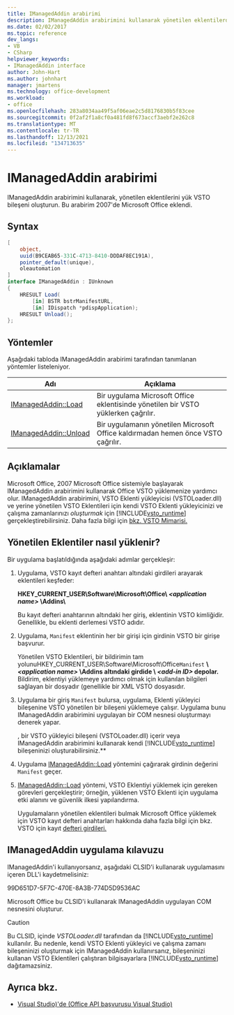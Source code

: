 ```yaml
---
title: IManagedAddin arabirimi
description: IManagedAddin arabirimini kullanarak yönetilen eklentilerde yönetilen VSTO oluşturun.
ms.date: 02/02/2017
ms.topic: reference
dev_langs:
- VB
- CSharp
helpviewer_keywords:
- IManagedAddin interface
author: John-Hart
ms.author: johnhart
manager: jmartens
ms.technology: office-development
ms.workload:
- office
ms.openlocfilehash: 283a8034aa49f5af06eae2c5d8176830b5f83cee
ms.sourcegitcommit: 0f2af2f1a8cf0a481fd8f673accf3aebf2e262c8
ms.translationtype: MT
ms.contentlocale: tr-TR
ms.lasthandoff: 12/13/2021
ms.locfileid: "134713635"
---
```

# <a name="imanagedaddin-interface"></a>IManagedAddin arabirimi
  IManagedAddin arabirimini kullanarak, yönetilen eklentilerini yük VSTO bileşeni oluşturun. Bu arabirim 2007'de Microsoft Office eklendi.

## <a name="syntax"></a>Syntax

```csharp
[
    object,
    uuid(B9CEAB65-331C-4713-8410-DDDAF8EC191A),
    pointer_default(unique),
    oleautomation
]
interface IManagedAddin : IUnknown
{
    HRESULT Load(
        [in] BSTR bstrManifestURL,
        [in] IDispatch *pdispApplication);
    HRESULT Unload();
};
```

## <a name="methods"></a>Yöntemler
 Aşağıdaki tabloda IManagedAddin arabirimi tarafından tanımlanan yöntemler listeleniyor.

|Adı|Açıklama|
|----------|-----------------|
|[IManagedAddin::Load](../vsto/imanagedaddin-load.md)|Bir uygulama Microsoft Office eklentisinde yönetilen bir VSTO yüklerken çağrılır.|
|[IManagedAddin::Unload](../vsto/imanagedaddin-unload.md)|Bir uygulamanın yönetilen Microsoft Office kaldırmadan hemen önce VSTO çağrılır.|

## <a name="remarks"></a>Açıklamalar
 Microsoft Office, 2007 Microsoft Office sistemiyle başlayarak IManagedAddin arabirimini kullanarak Office VSTO yüklemenize yardımcı olur. IManagedAddin arabirimini, VSTO Eklenti yükleyicisi (VSTOLoader.dll) ve yerine yönetilen VSTO Eklentileri için kendi VSTO Eklenti yükleyicinizi ve çalışma zamanlarınızı *oluşturmak* için [!INCLUDE[vsto_runtime](../vsto/includes/vsto-runtime-md.md)] gerçekleştirebilirsiniz. Daha fazla bilgi için [bkz. VSTO Mimarisi.](../vsto/architecture-of-vsto-add-ins.md)

## <a name="how-managed-add-ins-are-loaded"></a>Yönetilen Eklentiler nasıl yüklenir?
 Bir uygulama başlatıldığında aşağıdaki adımlar gerçekleşir:

1. Uygulama, VSTO kayıt defteri anahtarı altındaki girdileri arayarak eklentileri keşfeder:

    **HKEY_CURRENT_USER\Software\Microsoft\Office\\ *\<application name>* \Addins\\**

    Bu kayıt defteri anahtarının altındaki her giriş, eklentinin VSTO kimliğidir. Genellikle, bu eklenti derlemesi VSTO adıdır.

2. Uygulama, `Manifest` eklentinin her bir girişi için girdinin VSTO bir girişe başvurur.

    Yönetilen VSTO Eklentileri, bir bildirimin tam yolunuHKEY_CURRENT_USER\Software\Microsoft\Office`Manifest` **\\ _\<application name>_ \Addins altındaki girdide \\ _\<add-in ID>_ depolar.** Bildirim, eklentiyi yüklemeye yardımcı olmak için kullanılan bilgileri sağlayan bir dosyadır (genellikle bir XML VSTO dosyasıdır.

3. Uygulama bir giriş `Manifest` bulursa, uygulama, Eklenti yükleyici bileşenine VSTO yönetilen bir bileşeni yüklemeye çalışır. Uygulama bunu IManagedAddin arabirimini uygulayan bir COM nesnesi oluşturmayı denerek yapar.

    , bir VSTO yükleyici bileşeni (VSTOLoader.dll) içerir veya IManagedAddin arabirimini kullanarak kendi [!INCLUDE[vsto_runtime](../vsto/includes/vsto-runtime-md.md)] bileşeninizi oluşturabilirsiniz.**

4. Uygulama [IManagedAddin::Load](../vsto/imanagedaddin-load.md) yöntemini çağırarak girdinin değerini `Manifest` geçer.

5. [IManagedAddin::Load](../vsto/imanagedaddin-load.md) yöntemi, VSTO Eklentiyi yüklemek için gereken görevleri gerçekleştirir; örneğin, yüklenen VSTO Eklenti için uygulama etki alanını ve güvenlik ilkesi yapılandırma.

   Uygulamaların yönetilen eklentileri bulmak Microsoft Office yüklemek için VSTO kayıt defteri anahtarları hakkında daha fazla bilgi için bkz. VSTO için kayıt [defteri girdileri.](../vsto/registry-entries-for-vsto-add-ins.md)

## <a name="guidance-to-implement-imanagedaddin"></a>IManagedAddin uygulama kılavuzu
 IManagedAddin'i kullanıyorsanız, aşağıdaki CLSID'i kullanarak uygulamasını içeren DLL'i kaydetmelisiniz:

 99D651D7-5F7C-470E-8A3B-774D5D9536AC

 Microsoft Office bu CLSID'i kullanarak IManagedAddin uygulayan COM nesnesini oluşturur.

> [!CAUTION]
> Bu CLSID, içinde *VSTOLoader.dll* tarafından da [!INCLUDE[vsto_runtime](../vsto/includes/vsto-runtime-md.md)] kullanılır. Bu nedenle, kendi VSTO Eklenti yükleyici ve çalışma zamanı bileşeninizi oluşturmak için IManagedAddin kullanırsanız, bileşeninizi kullanan VSTO Eklentileri çalıştıran bilgisayarlara [!INCLUDE[vsto_runtime](../vsto/includes/vsto-runtime-md.md)] dağıtamazsiniz.

## <a name="see-also"></a>Ayrıca bkz.
- [Visual Studio&#41;'de &#40;Office API başvurusu Visual Studio&#41;](../vsto/unmanaged-api-reference-office-development-in-visual-studio.md)

